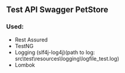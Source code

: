 ## Test API Swagger PetStore
### Used:
- Rest Assured
- TestNG
- Logging (slf4j-log4j)(path to log: src\test\resources\logging\logfile_test.log)
- Lombok